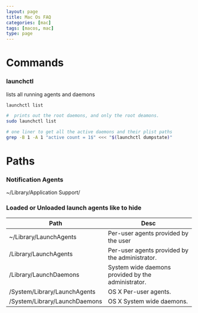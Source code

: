 ```yaml
---
layout: page
title: Mac Os FAQ
categories: [mac]
tags: [macos, mac]
type: page
---
```


# Commands

### launchctl
lists all running agents and daemons

```bash
launchctl list

#  prints out the root daemons, and only the root deamons.
sudo launchctl list

# one liner to get all the active daemons and their plist paths
grep -B 1 -A 1 "active count = 1$" <<< "$(launchctl dumpstate)"
```

# Paths

### Notification Agents
~/Library/Application Support/

### Loaded or Unloaded launch agents like to hide
|Path|Desc|
|----|----|
|~/Library/LaunchAgents|Per-user agents provided by the user|
|/Library/LaunchAgents|Per-user agents provided by the administrator.|
|/Library/LaunchDaemons|System wide daemons provided by the administrator.|
|/System/Library/LaunchAgents|OS X Per-user agents.|
|/System/Library/LaunchDaemons|OS X System wide daemons.|


